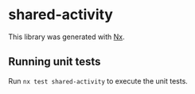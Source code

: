 # shared-activity

This library was generated with [Nx](https://nx.dev).

## Running unit tests

Run `nx test shared-activity` to execute the unit tests.
